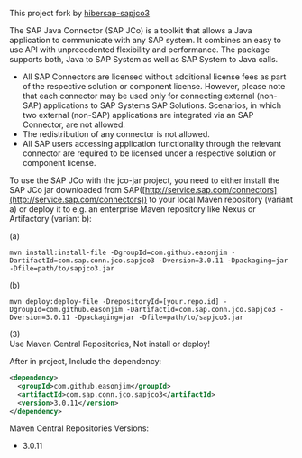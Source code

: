 This project fork by [hibersap-sapjco3](https://github.com/hibersap/hibersap-sapjco3)  

The SAP Java Connector (SAP JCo) is a toolkit that allows a Java application to communicate with any SAP system.
It combines an easy to use API with unprecedented flexibility and performance. The package supports both, Java
to SAP System as well as SAP System to Java calls.

-   All SAP Connectors are licensed without additional license fees as part of the respective solution or component license.
    However, please note that each connector may be used only for connecting external (non-SAP) applications to SAP Systems
    SAP Solutions. Scenarios, in which two external (non-SAP) applications are integrated via an SAP Connector, are not allowed.
-   The redistribution of any connector is not allowed.
-   All SAP users accessing application functionality through the relevant connector are required to be licensed under a
    respective solution or component license.

To use the SAP JCo with the jco-jar project, you need to either install the SAP JCo jar downloaded from SAP([http://service.sap.com/connectors](http://service.sap.com/connectors)) to your local
Maven repository (variant a) or deploy it to e.g. an enterprise Maven repository like Nexus or Artifactory (variant b):

(a) 
```shell
mvn install:install-file -DgroupId=com.github.easonjim -DartifactId=com.sap.conn.jco.sapjco3 -Dversion=3.0.11 -Dpackaging=jar -Dfile=path/to/sapjco3.jar  
```
(b) 
```shell
mvn deploy:deploy-file -DrepositoryId=[your.repo.id] -DgroupId=com.github.easonjim -DartifactId=com.sap.conn.jco.sapjco3 -Dversion=3.0.11 -Dpackaging=jar -Dfile=path/to/sapjco3.jar
```
(3)   
Use Maven Central Repositories, Not install or deploy!  

After in project, Include the dependency:
```xml
<dependency>
  <groupId>com.github.easonjim</groupId>
  <artifactId>com.sap.conn.jco.sapjco3</artifactId>
  <version>3.0.11</version>
</dependency>
```

Maven Central Repositories Versions:
* 3.0.11